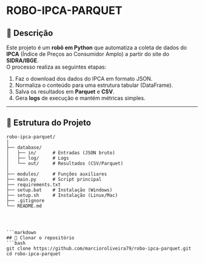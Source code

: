 # ROBO-IPCA-PARQUET

## 📌 Descrição
Este projeto é um **robô em Python** que automatiza a coleta de dados do **IPCA** (Índice de Preços ao Consumidor Amplo) a partir do site do **SIDRA/IBGE**.  
O processo realiza as seguintes etapas:

1. Faz o download dos dados do IPCA em formato JSON.  
2. Normaliza o conteúdo para uma estrutura tabular (DataFrame).  
3. Salva os resultados em **Parquet** e **CSV**.  
4. Gera **logs** de execução e mantém métricas simples.  

---
## 📂 Estrutura do Projeto
```text
robo-ipca-parquet/
│
├── database/
│   ├── in/      # Entradas (JSON bruto)
│   ├── log/     # Logs
│   └── out/     # Resultados (CSV/Parquet)
│
├── modules/     # Funções auxiliares
├── main.py      # Script principal
├── requirements.txt
├── setup.bat    # Instalação (Windows)
├── setup.sh     # Instalação (Linux/Mac)
├── .gitignore
└── README.md




```markdown
## 🔹 Clonar o repositório
```bash
git clone https://github.com/marcioroliveira79/robo-ipca-parquet.git
cd robo-ipca-parquet
